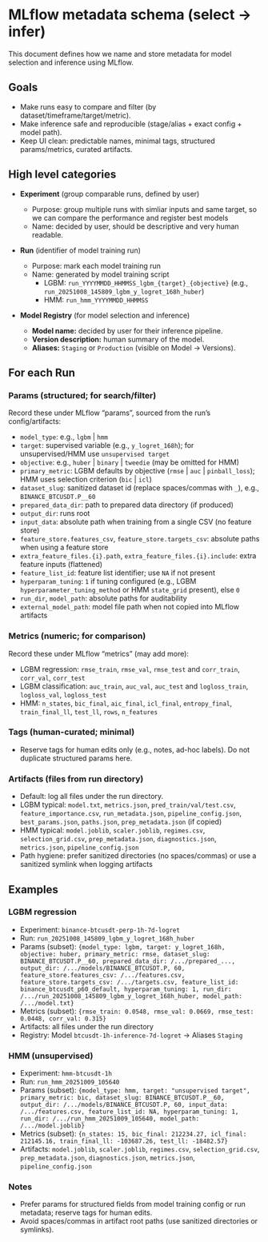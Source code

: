 # MLflow metadata schema (select → infer)

This document defines how we name and store metadata for model selection and inference using MLflow.

## Goals
- Make runs easy to compare and filter (by dataset/timeframe/target/metric).
- Make inference safe and reproducible (stage/alias + exact config + model path).
- Keep UI clean: predictable names, minimal tags, structured params/metrics, curated artifacts.

## High level categories
- **Experiment** (group comparable runs, defined by user)
  - Purpose: group multiple runs with simliar inputs and same target, so we can compare the performance and register best models
  - Name: decided by user, should be descriptive and very human readable.

- **Run** (identifier of model training run)
  - Purpose: mark each model training run
  - Name: generated by model training script
    - LGBM: `run_YYYYMMDD_HHMMSS_lgbm_{target}_{objective}` (e.g., `run_20251008_145809_lgbm_y_logret_168h_huber`)
    - HMM: `run_hmm_YYYYMMDD_HHMMSS`

- **Model Registry** (for model selection and inference)
  - **Model name:** decided by user for their inference pipeline.
  - **Version description:** human summary of the model.
  - **Aliases:** `Staging` or `Production` (visible on Model → Versions).

## For each **Run**

### Params (structured; for search/filter)
Record these under MLflow “params”, sourced from the run’s config/artifacts:
- `model_type`: e.g., `lgbm` | `hmm`
- `target`: supervised variable (e.g., `y_logret_168h`); for unsupervised/HMM use `unsupervised target`
- `objective`: e.g., `huber` | `binary` | `tweedie` (may be omitted for HMM)
- `primary_metric`: LGBM defaults by objective (`rmse` | `auc` | `pinball_loss`); HMM uses selection criterion (`bic` | `icl`)
- `dataset_slug`: sanitized dataset id (replace spaces/commas with `_`), e.g., `BINANCE_BTCUSDT.P__60`
- `prepared_data_dir`: path to prepared data directory (if produced)
- `output_dir`: runs root
- `input_data`: absolute path when training from a single CSV (no feature store)
- `feature_store.features_csv`, `feature_store.targets_csv`: absolute paths when using a feature store
- `extra_feature_files.{i}.path`, `extra_feature_files.{i}.include`: extra feature inputs (flattened)
- `feature_list_id`: feature list identifier; use `NA` if not present
- `hyperparam_tuning`: `1` if tuning configured (e.g., LGBM `hyperparameter_tuning_method` or HMM `state_grid` present), else `0`
- `run_dir`, `model_path`: absolute paths for auditability
- `external_model_path`: model file path when not copied into MLflow artifacts

### Metrics (numeric; for comparison)
Record these under MLflow “metrics” (may add more):
- LGBM regression: `rmse_train`, `rmse_val`, `rmse_test` and `corr_train`, `corr_val`, `corr_test`
- LGBM classification: `auc_train`, `auc_val`, `auc_test` and `logloss_train`, `logloss_val`, `logloss_test`
- HMM: `n_states`, `bic_final`, `aic_final`, `icl_final`, `entropy_final`, `train_final_ll`, `test_ll`, `rows`, `n_features`

### Tags (human-curated; minimal)
- Reserve tags for human edits only (e.g., notes, ad-hoc labels). Do not duplicate structured params here.

### Artifacts (files from run directory)
- Default: log all files under the run directory.
- LGBM typical: `model.txt`, `metrics.json`, `pred_train/val/test.csv`, `feature_importance.csv`, `run_metadata.json`, `pipeline_config.json`, `best_params.json`, `paths.json`, `prep_metadata.json` (if copied)
- HMM typical: `model.joblib`, `scaler.joblib`, `regimes.csv`, `selection_grid.csv`, `prep_metadata.json`, `diagnostics.json`, `metrics.json`, `pipeline_config.json`
- Path hygiene: prefer sanitized directories (no spaces/commas) or use a sanitized symlink when logging artifacts

## Examples

### LGBM regression
- Experiment: `binance-btcusdt-perp-1h-7d-logret`
- Run: `run_20251008_145809_lgbm_y_logret_168h_huber`
- Params (subset): `{model_type: lgbm, target: y_logret_168h, objective: huber, primary_metric: rmse, dataset_slug: BINANCE_BTCUSDT.P__60, prepared_data_dir: /.../prepared_..., output_dir: /.../models/BINANCE_BTCUSDT.P, 60, feature_store.features_csv: /.../features.csv, feature_store.targets_csv: /.../targets.csv, feature_list_id: binance_btcusdt_p60_default, hyperparam_tuning: 1, run_dir: /.../run_20251008_145809_lgbm_y_logret_168h_huber, model_path: /.../model.txt}`
- Metrics (subset): `{rmse_train: 0.0548, rmse_val: 0.0669, rmse_test: 0.0448, corr_val: 0.315}`
- Artifacts: all files under the run directory
- Registry: Model `btcusdt-1h-inference-7d-logret` → Aliases `Staging`

### HMM (unsupervised)
- Experiment: `hmm-btcusdt-1h`
- Run: `run_hmm_20251009_105640`
- Params (subset): `{model_type: hmm, target: "unsupervised target", primary_metric: bic, dataset_slug: BINANCE_BTCUSDT.P__60, output_dir: /.../models/BINANCE_BTCUSDT.P, 60, input_data: /.../features.csv, feature_list_id: NA, hyperparam_tuning: 1, run_dir: /.../run_hmm_20251009_105640, model_path: /.../model.joblib}`
- Metrics (subset): `{n_states: 15, bic_final: 212234.27, icl_final: 212145.16, train_final_ll: -103687.26, test_ll: -18482.57}`
- Artifacts: `model.joblib`, `scaler.joblib`, `regimes.csv`, `selection_grid.csv`, `prep_metadata.json`, `diagnostics.json`, `metrics.json`, `pipeline_config.json`

### Notes
- Prefer params for structured fields from model training config or run metadata; reserve tags for human edits.
- Avoid spaces/commas in artifact root paths (use sanitized directories or symlinks).
